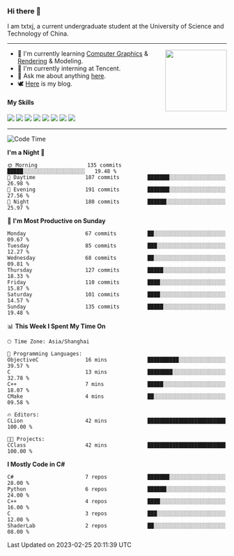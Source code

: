 ### Hi there 👋

I am txtxj, a current undergraduate student at the University of Science and Technology of China.

---

<img align="right" height="141" src="https://github-readme-stats.vercel.app/api?username=txtxj&theme=tokyonight&show_icons=true&count_private=true">

- 🌱 I'm currently learning [Computer Graphics](https://github.com/txtxj/GAMES101) & [Rendering](https://github.com/txtxj/GAMES202) & 
Modeling.
- 🐶 I'm currently interning at Tencent.
- 💬 Ask me about anything [here](https://github.com/txtxj/txtxj/issues).
- 🕊️ [Here](https://txtxj.top) is my blog.

#### My Skills

![](https://img.shields.io/badge/C%23-239120?logo=csharp&logoColor=fff)
![](https://img.shields.io/badge/Unity-000000?logo=unity&logoColor=fff)
![](https://img.shields.io/badge/Python-3e74a2?logo=python&logoColor=fff)
![](https://img.shields.io/badge/C++-65318e?logo=cplusplus&logoColor=fff)
![](https://img.shields.io/badge/C-5654a2?logo=c&logoColor=fff)
![](https://img.shields.io/badge/Blender-f5792a?logo=blender&logoColor=fff)
![](https://img.shields.io/badge/OpenJDK-ffffff?logo=openjdk&logoColor=000)
![](https://img.shields.io/badge/SQL-cc2927?logo=microsoftsqlserver&logoColor=fff)

---

<!--START_SECTION:waka-->
![Code Time](http://img.shields.io/badge/Code%20Time-662%20hrs%209%20mins-blue)

**I'm a Night 🦉** 

```text
🌞 Morning                135 commits         █████░░░░░░░░░░░░░░░░░░░░   19.48 % 
🌆 Daytime                187 commits         ███████░░░░░░░░░░░░░░░░░░   26.98 % 
🌃 Evening                191 commits         ███████░░░░░░░░░░░░░░░░░░   27.56 % 
🌙 Night                  180 commits         ██████░░░░░░░░░░░░░░░░░░░   25.97 % 
```
📅 **I'm Most Productive on Sunday** 

```text
Monday                   67 commits          ██░░░░░░░░░░░░░░░░░░░░░░░   09.67 % 
Tuesday                  85 commits          ███░░░░░░░░░░░░░░░░░░░░░░   12.27 % 
Wednesday                68 commits          ██░░░░░░░░░░░░░░░░░░░░░░░   09.81 % 
Thursday                 127 commits         █████░░░░░░░░░░░░░░░░░░░░   18.33 % 
Friday                   110 commits         ████░░░░░░░░░░░░░░░░░░░░░   15.87 % 
Saturday                 101 commits         ████░░░░░░░░░░░░░░░░░░░░░   14.57 % 
Sunday                   135 commits         █████░░░░░░░░░░░░░░░░░░░░   19.48 % 
```


📊 **This Week I Spent My Time On** 

```text
🕑︎ Time Zone: Asia/Shanghai

💬 Programming Languages: 
ObjectiveC               16 mins             ██████████░░░░░░░░░░░░░░░   39.57 % 
C                        13 mins             ████████░░░░░░░░░░░░░░░░░   32.78 % 
C++                      7 mins              █████░░░░░░░░░░░░░░░░░░░░   18.07 % 
CMake                    4 mins              ██░░░░░░░░░░░░░░░░░░░░░░░   09.58 % 

🔥 Editors: 
CLion                    42 mins             █████████████████████████   100.00 % 

🐱‍💻 Projects: 
CClass                   42 mins             █████████████████████████   100.00 % 
```

**I Mostly Code in C#** 

```text
C#                       7 repos             ███████░░░░░░░░░░░░░░░░░░   28.00 % 
Python                   6 repos             ██████░░░░░░░░░░░░░░░░░░░   24.00 % 
C++                      4 repos             ████░░░░░░░░░░░░░░░░░░░░░   16.00 % 
C                        3 repos             ███░░░░░░░░░░░░░░░░░░░░░░   12.00 % 
ShaderLab                2 repos             ██░░░░░░░░░░░░░░░░░░░░░░░   08.00 % 
```




 Last Updated on 2023-02-25 20:11:39 UTC
<!--END_SECTION:waka-->
